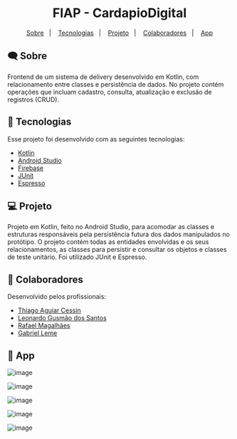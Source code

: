 <h1 align="center">
  FIAP - CardapioDigital 
</h1>

<p align="center">
  <a href="#-sobre">Sobre</a>&nbsp;&nbsp;&nbsp;|&nbsp;&nbsp;&nbsp;
  <a href="#-tecnologias">Tecnologias</a>&nbsp;&nbsp;&nbsp;|&nbsp;&nbsp;&nbsp;
  <a href="#-projeto">Projeto</a>&nbsp;&nbsp;&nbsp;|&nbsp;&nbsp;&nbsp;
  <a href="#-colaboradores">Colaboradores</a>&nbsp;&nbsp;&nbsp;|&nbsp;&nbsp;&nbsp;
  <a href="#-app">App</a>
</p>

## 🗨 Sobre

Frontend de um sistema de delivery desenvolvido em Kotlin, com relacionamento entre classes e persistência de dados. 
No projeto contém operações que incluam cadastro, consulta, atualização e exclusão de registros (CRUD).

## 🚀 Tecnologias

Esse projeto foi desenvolvido com as seguintes tecnologias:

- [Kotlin](https://kotlinlang.org/)
- [Android Studio](https://developer.android.com/studio)
- [Firebase](https://console.firebase.google.com/)
- [JUnit](https://junit.org/)
- [Espresso](https://developer.android.com/training/testing/espresso) 

## 💻 Projeto
 
Projeto em Kotlin, feito no Android Studio, para acomodar as classes e estruturas responsáveis pela persistência futura dos dados manipulados no protótipo. O projeto contém todas as entidades envolvidas e os seus relacionamentos, as classes para persistir e consultar os objetos e classes de teste unitário. Foi utilizado JUnit e Espresso.

## 👔 Colaboradores

Desenvolvido pelos profissionais:

- [Thiago Aguiar Cessin](https://www.linkedin.com/in/thiago-cessin-10410a9a)
- [Leonardo Gusmão dos Santos](https://www.linkedin.com/in/leonardo-gusm%C3%A3o-44b7a9115/)
- [Rafael Magalhães](https://www.linkedin.com/in/rlmagalhaes/)
- [Gabriel Leme](https://linkedin.com/in/gabriel-leme-71325b150)

## 📱 App


![image](https://user-images.githubusercontent.com/60040966/113950477-ca2b3180-97e7-11eb-8338-9cc7d78e025d.png)

![image](https://user-images.githubusercontent.com/60040966/113821106-07dd7b00-9752-11eb-84b9-fc22a68a0cd9.png)

![image](https://user-images.githubusercontent.com/60040966/113821190-29d6fd80-9752-11eb-932b-f60d79d2cbd6.png)

![image](https://user-images.githubusercontent.com/60040966/113821662-c8635e80-9752-11eb-8252-59ad47b1d4ac.png)

![image](https://user-images.githubusercontent.com/60040966/113821300-4b37e980-9752-11eb-9caf-87dd859b4ea3.png)





